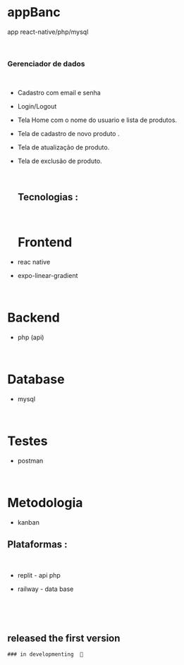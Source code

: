 # appBanc
app react-native/php/mysql

&nbsp;

 ### Gerenciador de dados
 &nbsp;
- Cadastro com email e senha
- Login/Logout 
- Tela Home com o nome do usuario e lista de produtos. 
- Tela de cadastro de novo produto .
- Tela de atualização de produto.
- Tela de exclusão de produto.


   &nbsp;
 
  ## Tecnologias :
  &nbsp;
  # Frontend 
 - reac native 
 - expo-linear-gradient

&nbsp;
  # Backend
- php (api)

&nbsp;
  # Database  
- mysql

&nbsp;
  # Testes
- postman

&nbsp;
  # Metodologia
- kanban



 ## Plataformas :
  &nbsp;
 - replit  - api php 
 - railway - data base
  &nbsp;


    

   &nbsp;
   
     



&nbsp;

## released the first version
    ### in developmenting  🚧

